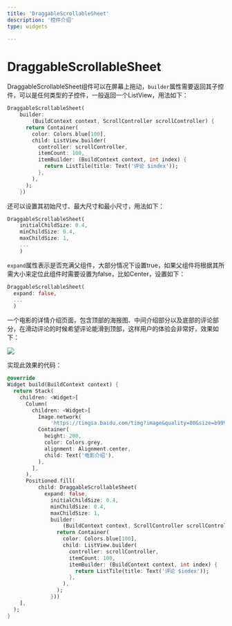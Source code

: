 ```yaml
---
title: 'DraggableScrollableSheet'
description: '控件介绍'
type: widgets

---
```


# DraggableScrollableSheet

DraggableScrollableSheet组件可以在屏幕上拖动，`builder`属性需要返回其子控件，可以是任何类型的子控件，一般返回一个ListView，用法如下：

```dart
DraggableScrollableSheet(
    builder:
        (BuildContext context, ScrollController scrollController) {
      return Container(
        color: Colors.blue[100],
        child: ListView.builder(
          controller: scrollController,
          itemCount: 100,
          itemBuilder: (BuildContext context, int index) {
            return ListTile(title: Text('评论 $index'));
          },
        ),
      );
    })
```

还可以设置其初始尺寸、最大尺寸和最小尺寸，用法如下：

```dart
DraggableScrollableSheet(
    initialChildSize: 0.4,
    minChildSize: 0.4,
    maxChildSize: 1,
  	...
    )
```

`expand`属性表示是否充满父组件，大部分情况下设置true，如果父组件将根据其所需大小来定位此组件时需要设置为false，比如Center，设置如下：

```dart
DraggableScrollableSheet(
  expand: false,
  ...
  )
```



一个电影的详情介绍页面，包含顶部的海报图、中间介绍部分以及底部的评论部分，在滑动评论的时候希望评论能滑到顶部，这样用户的体验会非常好，效果如下：

![](https://img-blog.csdnimg.cn/20200303141730229.gif)

实现此效果的代码：

```dart
@override
Widget build(BuildContext context) {
  return Stack(
    children: <Widget>[
      Column(
        children: <Widget>[
          Image.network(
              'https://timgsa.baidu.com/timg?image&quality=80&size=b9999_10000&sec=1583224371276&di=c8a9d759bdde3218aef0f24268f11ab2&imgtype=0&src=http%3A%2F%2Fi1.sinaimg.cn%2Fent%2Fr%2F2009-03-27%2FU2507P28T3D2441286F328DT20090327082744.jpg'),
          Container(
            height: 200,
            color: Colors.grey,
            alignment: Alignment.center,
            child: Text('电影介绍'),
          ),
        ],
      ),
      Positioned.fill(
          child: DraggableScrollableSheet(
            expand: false,
              initialChildSize: 0.4,
              minChildSize: 0.4,
              maxChildSize: 1,
              builder:
                  (BuildContext context, ScrollController scrollController) {
                return Container(
                  color: Colors.blue[100],
                  child: ListView.builder(
                    controller: scrollController,
                    itemCount: 100,
                    itemBuilder: (BuildContext context, int index) {
                      return ListTile(title: Text('评论 $index'));
                    },
                  ),
                );
              }))
    ],
  );
}
```

